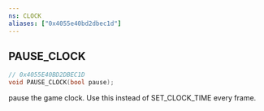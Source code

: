 ```yaml
---
ns: CLOCK
aliases: ["0x4055e40bd2dbec1d"]
---
```

## PAUSE_CLOCK

```c
// 0x4055E40BD2DBEC1D
void PAUSE_CLOCK(bool pause);
```

pause the game clock. Use this instead of SET_CLOCK_TIME every frame.

